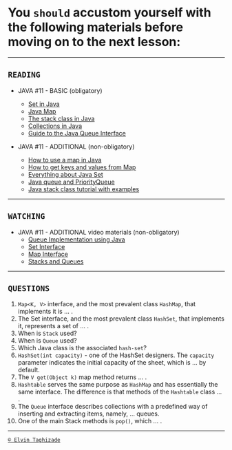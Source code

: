 # You `should` accustom yourself with the following materials before moving on to the next lesson:
---
## `READING`
- JAVA #11 - BASIC (obligatory)
    - [Set in Java](https://www.geeksforgeeks.org/set-in-java/)
    - [Java Map](https://www.javatpoint.com/java-map)
    - [The stack class in Java](https://www.tutorialspoint.com/java/java_stack_class.htm)
    - [Collections in Java](https://howtodoinjava.com/java-collections/)
    - [Guide to the Java Queue Interface](https://www.baeldung.com/java-queue)
    
- JAVA #11 - ADDITIONAL (non-obligatory)
    - [How to use a map in Java](https://www.codebyamir.com/blog/how-to-use-a-map-in-java)
    - [How to get keys and values from Map](https://www.mkyong.com/java/java-how-to-get-keys-and-values-from-map/)
    - [Everything about Java Set](http://tutorials.jenkov.com/java-collections/set.html)
    - [Java queue and PriorityQueue](https://www.javatpoint.com/java-priorityqueue)
    - [Java stack class tutorial with examples](https://www.callicoder.com/java-stack/)
  
 ---

## `WATCHING`
- JAVA #11 - ADDITIONAL video materials (non-obligatory)
    - [Queue Implementation using Java](https://youtu.be/PvDoT79oHTs)
    - [Set Interface](https://youtu.be/BeR8AcSu-OU)
    - [Map Interface](https://youtu.be/uu20xO9AaU4)
    - [Stacks and Queues](https://youtu.be/JvGZh_BdF-8)

---

## `QUESTIONS`
1. `Map<K, V>` interface, and the most prevalent class `HashMap`, that implements it is ... .
2. The Set interface, and the most prevalent class `HashSet`, that implements it, represents a set of ... .
3. When is `Stack` used?
4. When is `Queue` used?
5. Which Java class is the associated `hash-set`?
6. `HashSet(int capacity)` - one of the HashSet designers. The `capacity` parameter indicates the initial capacity of the sheet, which is ... by default.
7. The `V get(Object k)` map method returns ... .
8. `Hashtable` serves the same purpose as `HashMap` and has essentially the same interface. The difference is that methods of the `Hashtable` class ... .
9. The `Queue` interface describes collections with a predefined way of inserting and extracting items, namely, ... queues.
10. One of the main Stack methods is `pop()`, which ... .

---

[`© Elvin Taghizade`](mailto:elvintaghiyev184@gmail.com)